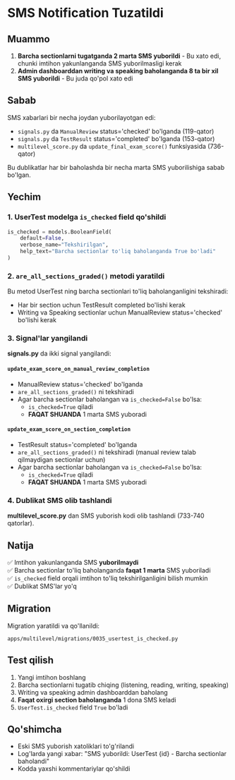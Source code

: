 # SMS Notification Tuzatildi

## Muammo

1. **Barcha sectionlarni tugatganda 2 marta SMS yuborildi** - Bu xato edi, chunki imtihon yakunlanganda SMS yuborilmasligi kerak
2. **Admin dashboarddan writing va speaking baholanganda 8 ta bir xil SMS yuborildi** - Bu juda qo'pol xato edi

## Sabab

SMS xabarlari bir necha joydan yuborilayotgan edi:
- `signals.py` da `ManualReview` status='checked' bo'lganda (119-qator)
- `signals.py` da `TestResult` status='completed' bo'lganda (153-qator)
- `multilevel_score.py` da `update_final_exam_score()` funksiyasida (736-qator)

Bu dublikatlar har bir baholashda bir necha marta SMS yuborilishiga sabab bo'lgan.

## Yechim

### 1. UserTest modelga `is_checked` field qo'shildi

```python
is_checked = models.BooleanField(
    default=False,
    verbose_name="Tekshirilgan",
    help_text="Barcha sectionlar to'liq baholanganda True bo'ladi"
)
```

### 2. `are_all_sections_graded()` metodi yaratildi

Bu metod UserTest ning barcha sectionlari to'liq baholanganligini tekshiradi:
- Har bir section uchun TestResult completed bo'lishi kerak
- Writing va Speaking sectionlar uchun ManualReview status='checked' bo'lishi kerak

### 3. Signal'lar yangilandi

**signals.py** da ikki signal yangilandi:

#### `update_exam_score_on_manual_review_completion`
- ManualReview status='checked' bo'lganda
- `are_all_sections_graded()` ni tekshiradi
- Agar barcha sectionlar baholangan va `is_checked=False` bo'lsa:
  - `is_checked=True` qiladi
  - **FAQAT SHUANDA** 1 marta SMS yuboradi

#### `update_exam_score_on_section_completion`
- TestResult status='completed' bo'lganda
- `are_all_sections_graded()` ni tekshiradi (manual review talab qilmaydigan sectionlar uchun)
- Agar barcha sectionlar baholangan va `is_checked=False` bo'lsa:
  - `is_checked=True` qiladi
  - **FAQAT SHUANDA** 1 marta SMS yuboradi

### 4. Dublikat SMS olib tashlandi

**multilevel_score.py** dan SMS yuborish kodi olib tashlandi (733-740 qatorlar).

## Natija

✅ Imtihon yakunlanganda SMS **yuborilmaydi**  
✅ Barcha sectionlar to'liq baholanganda **faqat 1 marta** SMS yuboriladi  
✅ `is_checked` field orqali imtihon to'liq tekshirilganligini bilish mumkin  
✅ Dublikat SMS'lar yo'q  

## Migration

Migration yaratildi va qo'llanildi:
```
apps/multilevel/migrations/0035_usertest_is_checked.py
```

## Test qilish

1. Yangi imtihon boshlang
2. Barcha sectionlarni tugatib chiqing (listening, reading, writing, speaking)
3. Writing va speaking admin dashboarddan baholang
4. **Faqat oxirgi section baholanganda** 1 dona SMS keladi
5. `UserTest.is_checked` field `True` bo'ladi

## Qo'shimcha

- Eski SMS yuborish xatoliklari to'g'rilandi
- Log'larda yangi xabar: "SMS yuborildi: UserTest {id} - Barcha sectionlar baholandi"
- Kodda yaxshi kommentariylar qo'shildi

